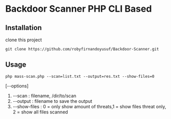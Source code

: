 # Backdoor Scanner PHP CLI Based


## Installation
clone this project
```
git clone https://github.com/robyfirnandoyusuf/Backdoor-Scanner.git
```

## Usage
```
php mass-scan.php --scan=list.txt --output=res.txt --show-files=0
```
[--options]
1. --scan : filename, /dir/to/scan
2. --output : filename to save the output
3. --show-files : 0 = only show amount of threats,1 = show files threat only, 2 = show all files scanned
